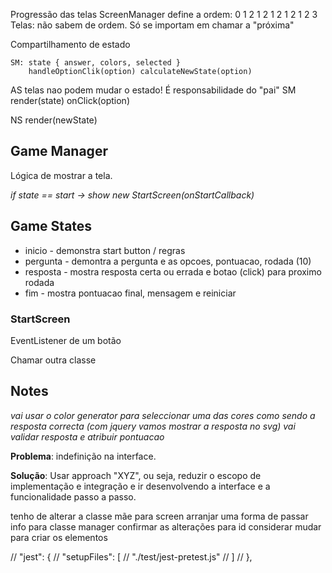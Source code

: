 Progressão das telas
ScreenManager define a ordem: 0 1 2 1 2 1 2 1 2 1 2 3
Telas: não sabem de ordem. Só se importam em chamar a "próxima"

Compartilhamento de estado

    SM: state { answer, colors, selected }
        handleOptionClik(option) calculateNewState(option)

AS telas nao podem mudar o estado! É responsabilidade do "pai" SM
render(state)
onClick(option)

NS
render(newState)

## Game Manager

Lógica de mostrar a tela.

_if state == start -> show new StartScreen(onStartCallback)_

## Game States

- inicio - demonstra start button / regras
- pergunta - demontra a pergunta e as opcoes, pontuacao, rodada (10)
- resposta - mostra resposta certa ou errada e botao (click) para proximo rodada
- fim - mostra pontuacao final, mensagem e reiniciar

### StartScreen

EventListener de um botão

Chamar outra classe

## Notes

_vai usar o color generator para seleccionar uma das cores como sendo a resposta correcta
(com jquery vamos mostrar a resposta no svg)
vai validar resposta e atribuir pontuacao_

**Problema**: indefinição na interface.

**Solução**: Usar approach "XYZ", ou seja, reduzir o escopo de implementação e integração e ir desenvolvendo a interface e a funcionalidade passo a passo.

tenho de alterar a classe mãe para screen
arranjar uma forma de passar info para classe manager
confirmar as alterações para id
considerar mudar para criar os elementos

// "jest": {
// "setupFiles": [
// "./test/jest-pretest.js"
// ]
// },
